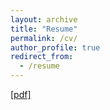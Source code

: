 ```yaml
---
layout: archive
title: "Resume"
permalink: /cv/
author_profile: true
redirect_from:
  - /resume
---
```


[[pdf]](http://winswang.github.io/files/cv-zhwang.pdf)
